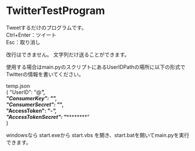 # TwitterTestProgram
Tweetするだけのプログラムです。  
Ctrl+Enter：ツイート  
Esc：取り消し  

改行はできません。
文字列だけ送ることができます。  

使用する場合はmain.pyのスクリプトにあるUserIDPathの場所に以下の形式でTwitterの情報を書いてください。  
  
  
temp.json  
{
"UserID": "@*****",  
"ConsumerKey": "**************",  
"ConsumerSecret": "***********",  
"AccessToken": "********-*********************",  
"AccessTokenSecret": "***********************"  
}  
  
windowsなら
start.exeから start.vbs を開き、start.batを開いてmain.pyを実行できます。

